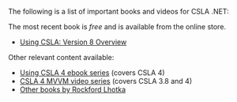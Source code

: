 The following is a list of important books and videos for CSLA .NET:

The most recent book is _free_ and is available from the online store.

* [Using CSLA: Version 8 Overview](https://store.lhotka.net/using-csla-version-8-overview)

Other relevant content available:

* [Using CSLA 4 ebook series](http://store.lhotka.net/using-csla-4-all-books) (covers CSLA 4)
* [CSLA 4 MVVM video series](http://store.lhotka.net/csla-4-mvvm-video-series) (covers CSLA 3.8 and 4)
* [Other books by Rockford Lhotka](http://www.lhotka.net/Area.aspx?id=14)
